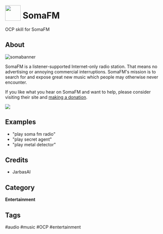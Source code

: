 # <img src='./res/somafm.png' card_color='#40DBB0' width='50' height='50' style='vertical-align:bottom'/> SomaFM

OCP skill for SomaFM

## About 

![somabanner](http://somafm.com/linktous/728x90sfm.jpg)

SomaFM is a listener-supported Internet-only radio station. That means no advertising or annoying commercial interruptions. SomaFM's mission is to search for and expose great new music which people may otherwise never encounter.

If you like what you hear on SomaFM and want to help, please consider visiting their site and [making a donation](https://somafm.com/support/).

![](./gui.png)

## Examples 

* "play soma fm radio"
* "play secret agent"
* "play metal detector"


## Credits 
- JarbasAl

## Category
**Entertainment**

## Tags
#audio 
#music
#OCP
#entertainment
